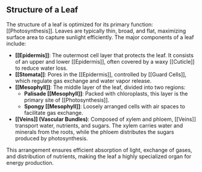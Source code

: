 ## Structure of a Leaf  
The structure of a leaf is optimized for its primary function: [[Photosynthesis]]. Leaves are typically thin, broad, and flat, maximizing surface area to capture sunlight efficiently. The major components of a leaf include:  

- **[[Epidermis]]**: The outermost cell layer that protects the leaf. It consists of an upper and lower [[Epidermis]], often covered by a waxy [[Cuticle]] to reduce water loss.  
- **[[Stomata]]**: Pores in the [[Epidermis]], controlled by [[Guard Cells]], which regulate gas exchange and water vapor release. 
- **[[Mesophyll]]**: The middle layer of the leaf, divided into two regions:  
  - **Palisade [[Mesophyll]]**: Packed with chloroplasts, this layer is the primary site of [[Photosynthesis]].  
  - **Spongy [[Mesophyll]]**: Loosely arranged cells with air spaces to facilitate gas exchange.  
- **[[Veins]] (Vascular Bundles)**: Composed of xylem and phloem, [[Veins]] transport water, nutrients, and sugars. The xylem carries water and minerals from the roots, while the phloem distributes the sugars produced by photosynthesis.  

This arrangement ensures efficient absorption of light, exchange of gases, and distribution of nutrients, making the leaf a highly specialized organ for energy production.  
